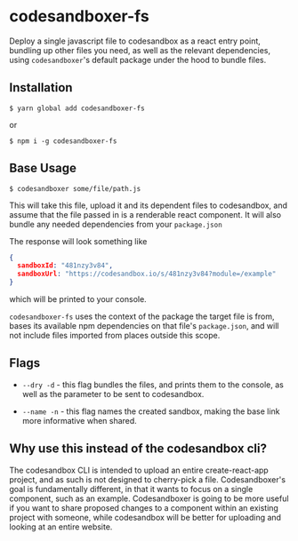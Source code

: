 # codesandboxer-fs

Deploy a single javascript file to codesandbox as a react entry point, bundling up other files you need, as well as the relevant dependencies, using `codesandboxer`'s default package under the hood to bundle files.

## Installation

```
$ yarn global add codesandboxer-fs
```

or

```
$ npm i -g codesandboxer-fs
```

## Base Usage

```
$ codesandboxer some/file/path.js
```

This will take this file, upload it and its dependent files to codesandbox, and assume that the file passed in is a renderable react component. It will also bundle any needed dependencies from your `package.json`

The response will look something like

```json
{
  sandboxId: "481nzy3v84",
  sandboxUrl: "https://codesandbox.io/s/481nzy3v84?module=/example"
}
```

which will be printed to your console.

`codesandboxer-fs` uses the context of the package the target file is from, bases its available npm dependencies on that file's `package.json`, and will not include files imported from places outside this scope.

## Flags

* `--dry -d` - this flag bundles the files, and prints them to the console, as well as the parameter to be sent to codesandbox.

* `--name -n` - this flag names the created sandbox, making the base link more informative when shared.

## Why use this instead of the codesandbox cli?

The codesandbox CLI is intended to upload an entire create-react-app project, and as such is not designed to cherry-pick a file. Codesandboxer's goal is fundamentally different, in that it wants to focus on a single component, such as an example. Codesandboxer is going to be more useful if you want to share proposed changes to a component within an existing project with someone, while codesandbox will be better for uploading and looking at an entire website.
